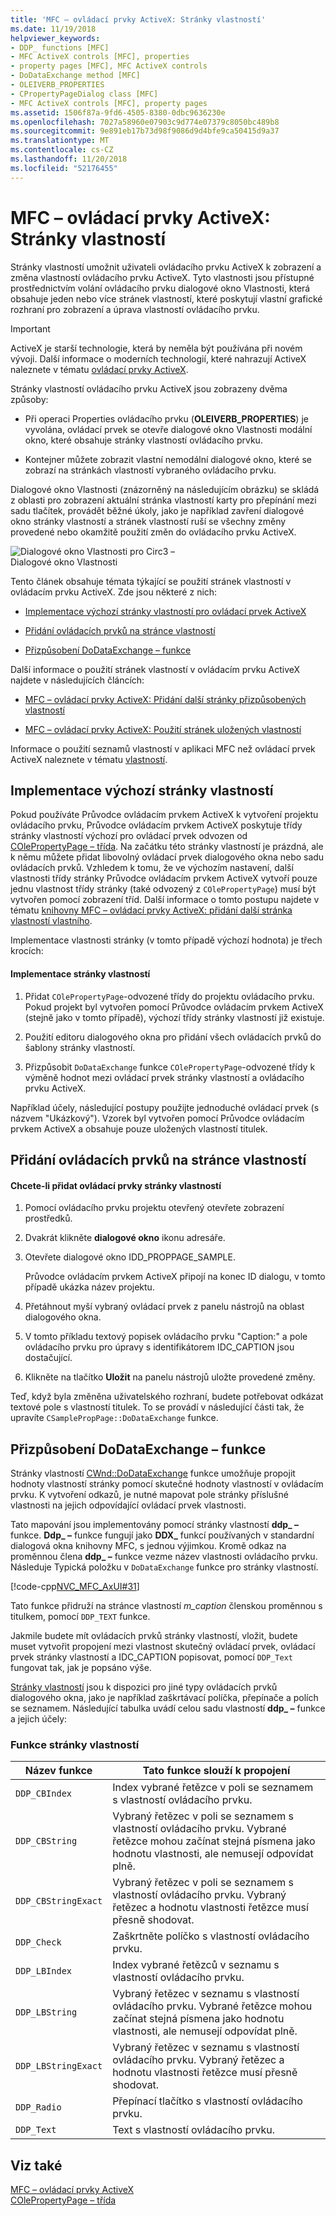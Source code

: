 ```yaml
---
title: 'MFC – ovládací prvky ActiveX: Stránky vlastností'
ms.date: 11/19/2018
helpviewer_keywords:
- DDP_ functions [MFC]
- MFC ActiveX controls [MFC], properties
- property pages [MFC], MFC ActiveX controls
- DoDataExchange method [MFC]
- OLEIVERB_PROPERTIES
- CPropertyPageDialog class [MFC]
- MFC ActiveX controls [MFC], property pages
ms.assetid: 1506f87a-9fd6-4505-8380-0dbc9636230e
ms.openlocfilehash: 7027a58960e07903c9d774e07379c8050bc489b8
ms.sourcegitcommit: 9e891eb17b73d98f9086d9d4bfe9ca50415d9a37
ms.translationtype: MT
ms.contentlocale: cs-CZ
ms.lasthandoff: 11/20/2018
ms.locfileid: "52176455"
---
```

# <a name="mfc-activex-controls-property-pages"></a>MFC – ovládací prvky ActiveX: Stránky vlastností

Stránky vlastností umožnit uživateli ovládacího prvku ActiveX k zobrazení a změna vlastností ovládacího prvku ActiveX. Tyto vlastnosti jsou přístupné prostřednictvím volání ovládacího prvku dialogové okno Vlastnosti, která obsahuje jeden nebo více stránek vlastností, které poskytují vlastní grafické rozhraní pro zobrazení a úprava vlastností ovládacího prvku.

>[!IMPORTANT]
> ActiveX je starší technologie, která by neměla být používána při novém vývoji. Další informace o moderních technologií, které nahrazují ActiveX naleznete v tématu [ovládací prvky ActiveX](activex-controls.md).

Stránky vlastností ovládacího prvku ActiveX jsou zobrazeny dvěma způsoby:

- Při operaci Properties ovládacího prvku (**OLEIVERB_PROPERTIES**) je vyvolána, ovládací prvek se otevře dialogové okno Vlastnosti modální okno, které obsahuje stránky vlastností ovládacího prvku.

- Kontejner můžete zobrazit vlastní nemodální dialogové okno, které se zobrazí na stránkách vlastností vybraného ovládacího prvku.

Dialogové okno Vlastnosti (znázorněný na následujícím obrázku) se skládá z oblasti pro zobrazení aktuální stránka vlastností karty pro přepínání mezi sadu tlačítek, provádět běžné úkoly, jako je například zavření dialogové okno stránky vlastností a stránek vlastností ruší se všechny změny provedené nebo okamžitě použití změn do ovládacího prvku ActiveX.

![Dialogové okno Vlastnosti pro Circ3 –](../mfc/media/vc373i1.gif "pro Circ3 – dialogové okno Vlastnosti") <br/>
Dialogové okno Vlastnosti

Tento článek obsahuje témata týkající se použití stránek vlastností v ovládacím prvku ActiveX. Zde jsou některé z nich:

- [Implementace výchozí stránky vlastností pro ovládací prvek ActiveX](#_core_implementing_the_default_property_page)

- [Přidání ovládacích prvků na stránce vlastností](#_core_adding_controls_to_a_property_page)

- [Přizpůsobení DoDataExchange – funkce](#_core_customizing_the_dodataexchange_function)

Další informace o použití stránek vlastností v ovládacím prvku ActiveX najdete v následujících článcích:

- [MFC – ovládací prvky ActiveX: Přidání další stránky přizpůsobených vlastností](../mfc/mfc-activex-controls-adding-another-custom-property-page.md)

- [MFC – ovládací prvky ActiveX: Použití stránek uložených vlastností](../mfc/mfc-activex-controls-using-stock-property-pages.md)

Informace o použití seznamů vlastností v aplikaci MFC než ovládací prvek ActiveX naleznete v tématu [vlastností](../mfc/property-sheets-mfc.md).

##  <a name="_core_implementing_the_default_property_page"></a> Implementace výchozí stránky vlastností

Pokud používáte Průvodce ovládacím prvkem ActiveX k vytvoření projektu ovládacího prvku, Průvodce ovládacím prvkem ActiveX poskytuje třídy stránky vlastností výchozí pro ovládací prvek odvozen od [COlePropertyPage – třída](../mfc/reference/colepropertypage-class.md). Na začátku této stránky vlastností je prázdná, ale k němu můžete přidat libovolný ovládací prvek dialogového okna nebo sadu ovládacích prvků. Vzhledem k tomu, že ve výchozím nastavení, další vlastnosti třídy stránky Průvodce ovládacím prvkem ActiveX vytvoří pouze jednu vlastnost třídy stránky (také odvozený z `COlePropertyPage`) musí být vytvořen pomocí zobrazení tříd. Další informace o tomto postupu najdete v tématu [knihovny MFC – ovládací prvky ActiveX: přidání další stránka vlastností vlastního](../mfc/mfc-activex-controls-adding-another-custom-property-page.md).

Implementace vlastnosti stránky (v tomto případě výchozí hodnota) je třech krocích:

#### <a name="to-implement-a-property-page"></a>Implementace stránky vlastností

1. Přidat `COlePropertyPage`-odvozené třídy do projektu ovládacího prvku. Pokud projekt byl vytvořen pomocí Průvodce ovládacím prvkem ActiveX (stejně jako v tomto případě), výchozí třídy stránky vlastností již existuje.

1. Použití editoru dialogového okna pro přidání všech ovládacích prvků do šablony stránky vlastností.

1. Přizpůsobit `DoDataExchange` funkce `COlePropertyPage`-odvozené třídy k výměně hodnot mezi ovládací prvek stránky vlastností a ovládacího prvku ActiveX.

Například účely, následující postupy použijte jednoduché ovládací prvek (s názvem "Ukázkový"). Vzorek byl vytvořen pomocí Průvodce ovládacím prvkem ActiveX a obsahuje pouze uložených vlastností titulek.

##  <a name="_core_adding_controls_to_a_property_page"></a> Přidání ovládacích prvků na stránce vlastností

#### <a name="to-add-controls-to-a-property-page"></a>Chcete-li přidat ovládací prvky stránky vlastností

1. Pomocí ovládacího prvku projektu otevřený otevřete zobrazení prostředků.

1. Dvakrát klikněte **dialogové okno** ikonu adresáře.

1. Otevřete dialogové okno IDD_PROPPAGE_SAMPLE.

   Průvodce ovládacím prvkem ActiveX připojí na konec ID dialogu, v tomto případě ukázka název projektu.

1. Přetáhnout myší vybraný ovládací prvek z panelu nástrojů na oblast dialogového okna.

1. V tomto příkladu textový popisek ovládacího prvku "Caption:" a pole ovládacího prvku pro úpravy s identifikátorem IDC_CAPTION jsou dostačující.

1. Klikněte na tlačítko **Uložit** na panelu nástrojů uložte provedené změny.

Teď, když byla změněna uživatelského rozhraní, budete potřebovat odkázat textové pole s vlastností titulek. To se provádí v následující části tak, že upravíte `CSamplePropPage::DoDataExchange` funkce.

##  <a name="_core_customizing_the_dodataexchange_function"></a> Přizpůsobení DoDataExchange – funkce

Stránky vlastností [CWnd::DoDataExchange](../mfc/reference/cwnd-class.md#dodataexchange) funkce umožňuje propojit hodnoty vlastností stránky pomocí skutečné hodnoty vlastností v ovládacím prvku. K vytvoření odkazů, je nutné mapovat pole stránky příslušné vlastnosti na jejich odpovídající ovládací prvek vlastnosti.

Tato mapování jsou implementovány pomocí stránky vlastností **ddp_ –** funkce. **Ddp_ –** funkce fungují jako **DDX_** funkcí používaných v standardní dialogová okna knihovny MFC, s jednou výjimkou. Kromě odkaz na proměnnou člena **ddp_ –** funkce vezme název vlastnosti ovládacího prvku. Následuje Typická položku v `DoDataExchange` funkce pro stránky vlastností.

[!code-cpp[NVC_MFC_AxUI#31](../mfc/codesnippet/cpp/mfc-activex-controls-property-pages_1.cpp)]

Tato funkce přidruží na stránce vlastností *m_caption* členskou proměnnou s titulkem, pomocí `DDP_TEXT` funkce.

Jakmile budete mít ovládacích prvků stránky vlastností, vložit, budete muset vytvořit propojení mezi vlastnost skutečný ovládací prvek, ovládací prvek stránky vlastností a IDC_CAPTION popisovat, pomocí `DDP_Text` fungovat tak, jak je popsáno výše.

[Stránky vlastností](../mfc/reference/property-pages-mfc.md) jsou k dispozici pro jiné typy ovládacích prvků dialogového okna, jako je například zaškrtávací políčka, přepínače a polích se seznamem. Následující tabulka uvádí celou sadu vlastností **ddp_ –** funkce a jejich účely:

### <a name="property-page-functions"></a>Funkce stránky vlastností

|Název funkce|Tato funkce slouží k propojení|
|-------------------|-------------------------------|
|`DDP_CBIndex`|Index vybrané řetězce v poli se seznamem s vlastností ovládacího prvku.|
|`DDP_CBString`|Vybraný řetězec v poli se seznamem s vlastností ovládacího prvku. Vybrané řetězce mohou začínat stejná písmena jako hodnotu vlastnosti, ale nemusejí odpovídat plně.|
|`DDP_CBStringExact`|Vybraný řetězec v poli se seznamem s vlastností ovládacího prvku. Vybraný řetězec a hodnotu vlastnosti řetězce musí přesně shodovat.|
|`DDP_Check`|Zaškrtněte políčko s vlastností ovládacího prvku.|
|`DDP_LBIndex`|Index vybrané řetězců v seznamu s vlastností ovládacího prvku.|
|`DDP_LBString`|Vybraný řetězec v seznamu s vlastností ovládacího prvku. Vybrané řetězce mohou začínat stejná písmena jako hodnotu vlastnosti, ale nemusejí odpovídat plně.|
|`DDP_LBStringExact`|Vybraný řetězec v seznamu s vlastností ovládacího prvku. Vybraný řetězec a hodnotu vlastnosti řetězce musí přesně shodovat.|
|`DDP_Radio`|Přepínací tlačítko s vlastností ovládacího prvku.|
|`DDP_Text`|Text s vlastností ovládacího prvku.|

## <a name="see-also"></a>Viz také

[MFC – ovládací prvky ActiveX](../mfc/mfc-activex-controls.md)<br/>
[COlePropertyPage – třída](../mfc/reference/colepropertypage-class.md)
